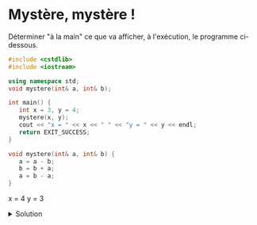 # Mystère, mystère !
Déterminer "à la main" ce que va afficher, à l'exécution, le programme ci-dessous.

~~~cpp
#include <cstdlib>
#include <iostream>

using namespace std;
void mystere(int& a, int& b);

int main() {
   int x = 3, y = 4;
   mystere(x, y);
   cout << "x = " << x << " " << "y = " << y << endl;
   return EXIT_SUCCESS;
}

void mystere(int& a, int& b) {
   a = a - b;
   b = b + a;
   a = b - a;
}

~~~
x = 4 y = 3

<details>
<summary>Solution</summary>

~~~cpp
x = 4
y = 3
 
Ce code permet d'échanger les valeurs a et b, mais ne fonctionne pas si on cherche à échanger une variable avec elle-même
~~~
</details>
